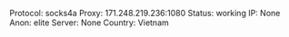 Protocol: socks4a
Proxy: 171.248.219.236:1080
Status: working
IP: None
Anon: elite
Server: None
Country: Vietnam


